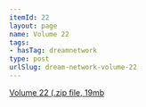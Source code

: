 ```yaml
---
itemId: 22
layout: page
name: Volume 22
tags:
- hasTag: dreamnetwork
type: post
urlSlug: dream-network-volume-22
---
```

<a href="files/Volume_22.zip" download>Volume 22 (.zip file, 19mb</a>